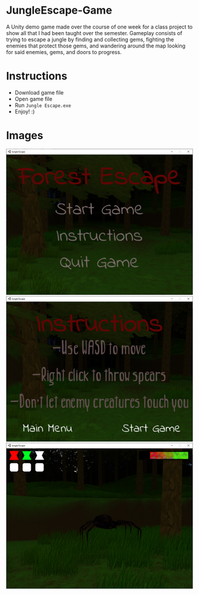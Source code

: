 # JungleEscape-Game
A Unity demo game made over the course of one week for a class project to show all that I had been taught over the semester.
Gameplay consists of trying to escape a jungle by finding and collecting gems, fighting the enemies that protect those gems, and wandering around the map looking for said enemies, gems, and doors to progress.

# Instructions
 - Download game file
 - Open game file
 - Run `Jungle Escape.exe`
 - Enjoy! :)

# Images
![Game Image 1](https://github.com/NathanRobbins211/JungleEscape-Game/blob/master/Example%20Images/One.png "Main Menu")
![Game Image 2](https://github.com/NathanRobbins211/JungleEscape-Game/blob/master/Example%20Images/Two.png "Instructions Menu")
![Game Image 3](https://github.com/NathanRobbins211/JungleEscape-Game/blob/master/Example%20Images/Three.png "Gameplay")
